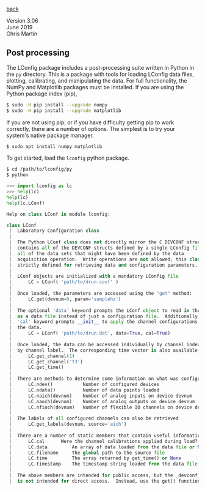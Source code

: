 [back](documentation.md)

Version 3.06<br>
June 2019<br>
Chris Martin<br>

## Post processing

The LConfig package includes a post-processing suite written in Python in the `py` directory.  This is a package with tools for loading LConfig data files, plotting, calibrating, and manipulating the data.  For full functionality, the NumPy and Matplotlib packages must be installed.  If you are using the Python package index (pip), 
```bash
$ sudo -H pip install --upgrade numpy
$ sudo -H pip install --upgrade matplotlib
```

If you are not using pip, or if you have difficulty getting pip to work correctly, there are a number of options.  The simplest is to try your system's native package manager.
```bash
$ sudo apt install numpy matplotlib
```



To get started, load the `lconfig` python package.
```bash
$ cd /path/to/lconfig/py
$ python
```

```python
>>> import lconfig as lc
>>> help(lc)
help(lc)
help(lc.LConf)

Help on class LConf in module lconfig:

class LConf
 |  Laboratory Configuration class
 |  
 |  The Python LConf class does not directly mirror the C DEVCONF struct. It
 |  contains all of the DEVCONF structs defined by a single LConfig file and
 |  all of the data sets that might have been defined by the data 
 |  acquisition operation.  Write operations are not allowed; this class is
 |  strictly defined for retrieving data and configuration parameters.
 |  
 |  LConf objects are initialized with a mandatory LConfig file
 |      LC = LConf( 'path/to/drun.conf' )
 |      
 |  Once loaded, the parameters are accessed using the "get" method: 
 |      LC.get(devnum=0, param='samplehz')
 |  
 |  The optional 'data' keyword prompts the LConf object to read in the file
 |  as a data file instead of just a configuration file.  Additionally, the
 |  'cal' keyword prompts __init__ to apply the channel configurations to
 |  the data.
 |      LC = LConf( 'path/to/drun.dat', data=True, cal=True)
 |      
 |  Once loaded, the data can be accessed individually by channel index or
 |  by channel label.  The corresponding time vector is also available.
 |      LC.get_channel(1)
 |      LC.get_channel('T3')
 |      LC.get_time()
 |  
 |  There are methods to determine some information on what was configured
 |      LC.ndev()           Number of configured devices
 |      LC.ndata()          Number of data points loaded
 |      LC.naich(devnum)    Number of analog inputs on device devnum
 |      LC.naoch(devnum)    Number of analog outputs on device devnum
 |      LC.nfioch(devnum)   Number of flexible IO channels on device devnum
 |      
 |  The labels of all configured channels can also be retrieved
 |      LC.get_labels(devnum, source='aich')
 |  
 |  There are a number of static members that contain useful information:
 |      LC.cal      Were the channel calibrations applied during load? T/F
 |      LC.data         An array of data loaded from the data file or None
 |      LC.filename     The global path to the source file
 |      LC.time         The array returned by get_time() or None
 |      LC.timestamp    The timestamp string loaded from the data file
 |      
 |  The above members are intended for public access, but the _devconf list
 |  is not intended for direct access.  Instead, use the get() function.

```